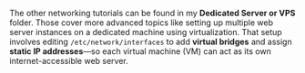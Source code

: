 
The other networking tutorials can be found in my **Dedicated Server or VPS** folder. Those cover more advanced topics like setting up multiple web server instances on a dedicated machine using virtualization. That setup involves editing `/etc/network/interfaces` to add **virtual bridges** and assign **static IP addresses**—so each virtual machine (VM) can act as its own internet-accessible web server.
